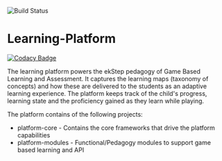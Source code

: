 
![Build Status](https://travis-ci.org/project-sunbird/sunbird-learning-platform.svg?branch=master)

# Learning-Platform

[![Codacy Badge](https://api.codacy.com/project/badge/Grade/6323f13aeb8244f1979e803b34ebd031)](https://app.codacy.com/app/project-sunbird/sunbird-learning-platform?utm_source=github.com&utm_medium=referral&utm_content=project-sunbird/sunbird-learning-platform&utm_campaign=Badge_Grade_Dashboard)

The learning platform powers the ekStep pedagogy of Game Based Learning and Assessment. It captures the learning maps (taxonomy of concepts) and how these are delivered to the students as an adaptive learning experience. The platform keeps track of the child's progress, learning state and the proficiency gained as they learn while playing. 

The platform contains of the following projects:

* platform-core - Contains the core frameworks that drive the platform capabilities
* platform-modules - Functional/Pedagogy modules to support game based learning and API



